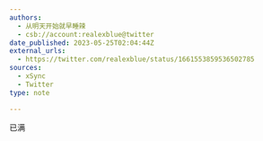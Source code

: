 ```yaml
---
authors:
  - 从明天开始就早睡辣
  - csb://account:realexblue@twitter
date_published: 2023-05-25T02:04:44Z
external_urls:
  - https://twitter.com/realexblue/status/1661553859536502785
sources:
  - xSync
  - Twitter
type: note

---
```


已满